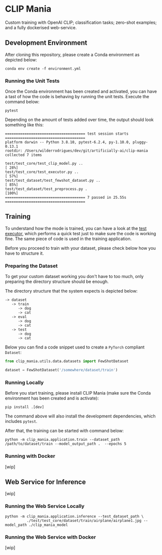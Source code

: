 # CLIP Mania
Custom training with OpenAI CLIP; classification tasks; zero-shot examples; and a fully dockerised web-service.

## Development Environment

After cloning this repository, please create a Conda environment as depicted below:

```shell script
conda env create -f environment.yml
```

### Running the Unit Tests

Once the Conda environment has been created and activated, you can have a tast of how the code is behaving by running
the unit tests. Execute the command below:

```shell script
pytest
```

Depending on the amount of tests added over time, the output should look something like this:

```shell script
===================================== test session starts =====================================
platform darwin -- Python 3.8.10, pytest-6.2.4, py-1.10.0, pluggy-0.13.1
rootdir: /Users/wilderrodrigues/dev/git/artificially-ai/clip-mania
collected 7 items

test/test_core/test_clip_model.py ..                                                   [ 28%]
test/test_core/test_executor.py ..                                                     [ 57%]
test/test_dataset/test_fewshot_dataset.py ..                                           [ 85%]
test/test_dataset/test_preprocess.py .                                                 [100%]
===================================== 7 passed in 25.55s =====================================
```

## Training

To understand how the mode is trained, you can have a look at the [test executor](test/test_core/test_executor.py), which
performs a quick test just to make sure the code is working fine. The same piece of code is used in the training
application.

Before you proceed to train with your dataset, please check below how you have to structure it.

### Preparing the Dataset

To get your custom dataset working you don't have to too much, only preparing the directory structure should be enough.

The directory structure that the system expects is depicted below:

```shell script
-> dataset
   -> train
      -> dog
      -> cat
   -> eval
      -> dog
      -> cat
   -> test
      -> dog
      -> cat
```  

Below you can find a code snippet used to create a `PyTorch` compliant `Dataset`:

```python
from clip_mania.utils.data.datasets import FewShotDataset

dataset = FewShotDataset('/somewhere/dataset/train')
```

### Running Locally

Before you start training, please install CLIP Mania (make sure the Conda environment has been created and is activate):

```shell script
pip install .[dev]
```

The command above will also install the development dependencies, which includes `pytest`.

After that, the training can be started with command below:

```shell script
python -m clip_mania.application.train --dataset_path /path/to/dataset/train --model_output_path .  --epochs 5
```

### Running with Docker

[wip]

## Web Service for Inference

[wip]

### Running the Web Service Locally

```shell script
python -m clip_mania.application.inference --test_dataset_path \
          ./test/test_core/dataset/train/airplane/airplane1.jpg --model_path ./clip_mania_model
```

### Running the Web Service with Docker

[wip]